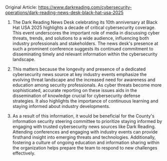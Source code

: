 Original Article: https://www.darkreading.com/cybersecurity-operations/dark-reading-news-desk-black-hat-usa-2025

1) The Dark Reading News Desk celebrating its 10th anniversary at Black Hat USA 2025 highlights a decade of critical cybersecurity coverage. This event underscores the important role of media in discussing cyber threats, trends, and solutions to a wide audience, influencing both industry professionals and stakeholders. The news desk's presence at such a prominent conference suggests its continued commitment to disseminating timely and relevant information within the cybersecurity landscape.

2) This matters because the longevity and presence of a dedicated cybersecurity news source at key industry events emphasize the evolving threat landscape and the increased need for awareness and education among security professionals. As cyber threats become more sophisticated, accurate reporting on these issues aids in the dissemination of knowledge crucial for cybersecurity defense strategies. It also highlights the importance of continuous learning and staying informed about industry developments.

3) As a result of this information, it would be beneficial for the County's information security steering committee to prioritize staying informed by engaging with trusted cybersecurity news sources like Dark Reading. Attending conferences and engaging with industry events can provide firsthand insight into emerging threats and technologies. Additionally, fostering a culture of ongoing education and information sharing within the organization helps prepare the team to respond to new challenges effectively.